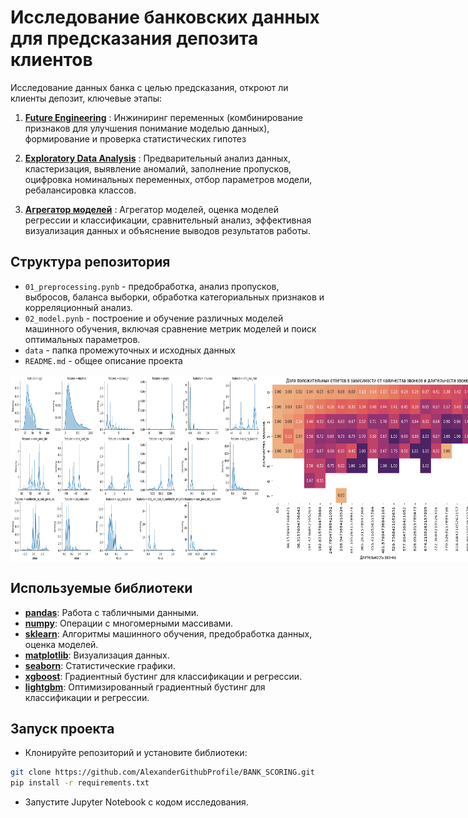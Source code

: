 # **Исследование банковских данных для предсказания депозита клиентов**

Исследование данных банка с целью предсказания, откроют ли клиенты депозит, ключевые этапы:

1. [**Future Engineering**](#feature-engineering) : Инжиниринг переменных (комбинирование признаков для улучшения понимание моделью данных), формирование и проверка статистических гипотез
   
2. [**Exploratory Data Analysis**](#eda) : Предварительный анализ данных, кластеризация, выявление аномалий, заполнение пропусков, оцифровка номинальных переменных, отбор параметров модели, ребалансировка классов.

3. [**Агрегатор моделей**](#metrics-aggregation) : Агрегатор моделей, оценка моделей регрессии и классификации, сравнительный анализ, эффективная визуализация данных и объяснение выводов результатов работы.

## Структура репозитория
- `01_preprocessing.pynb` - предобработка, анализ пропусков, выбросов, баланса выборки, обработка категориальных признаков и корреляционный анализ.
- `02_model.pynb` - построение и обучение различных моделей машинного обучения, включая сравнение метрик моделей и поиск оптимальных параметров.
- `data` - папка промежуточных и исходных данных
- `README.md` - общее описание проекта

<div style="display: flex;">
    <img src="img/output4.png" width="400" height="300">
    <img src="img/output1.png" width="400" height="300">
    <img src="img/output5.png" width="500" height="300">
    <img src="img/output3.png" width="300" height="300">
</div>

## Используемые библиотеки
- [**pandas**](https://pandas.pydata.org/): Работа с табличными данными.
- [**numpy**](https://numpy.org/): Операции с многомерными массивами.
- [**sklearn**](https://scikit-learn.org/stable/): Алгоритмы машинного обучения, предобработка данных, оценка моделей.
- [**matplotlib**](https://matplotlib.org/): Визуализация данных.
- [**seaborn**](https://seaborn.pydata.org/): Статистические графики.
- [**xgboost**](https://xgboost.readthedocs.io/en/latest/): Градиентный бустинг для классификации и регрессии.
- [**lightgbm**](https://lightgbm.readthedocs.io/en/latest/): Оптимизированный градиентный бустинг для классификации и регрессии.

## Запуск проекта
- Клонируйте репозиторий и установите библиотеки:
```bash
git clone https://github.com/AlexanderGithubProfile/BANK_SCORING.git
pip install -r requirements.txt
```
- Запустите Jupyter Notebook с кодом исследования.


